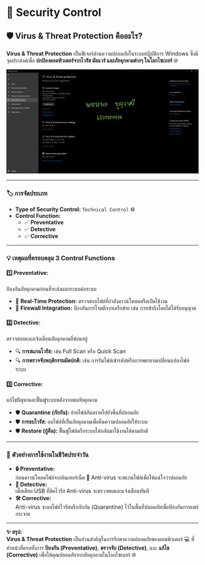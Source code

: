 # 🔐 **Security Control**  
## 🛡️ **Virus & Threat Protection คืออะไร?**  
**Virus & Threat Protection** เป็นฟีเจอร์ด้านความปลอดภัยในระบบปฏิบัติการ Windows ซึ่งมีจุดประสงค์เพื่อ **ปกป้องคอมพิวเตอร์จากไวรัส มัลแวร์ และภัยคุกคามต่างๆ ในโลกไซเบอร์** 🌐  

![Anti-Virus](Picture/SecurityControl/Anti-Virus.jpg)  

---

### 🏷️ **การจัดประเภท**  
- **Type of Security Control:** `Technical Control` ⚙️  
- **Control Function:**  
  - ✅ **Preventative**  
  - ✅ **Detective**  
  - ✅ **Corrective**  

---

### 💡 **เหตุผลที่ครอบคลุม 3 Control Functions**  

#### **1️⃣ Preventative**:  
ป้องกันภัยคุกคามก่อนที่จะส่งผลกระทบต่อระบบ  
- 🔹 **Real-Time Protection:** ตรวจสอบไฟล์ที่กำลังดาวน์โหลดหรือเปิดใช้งาน  
- 🔹 **Firewall Integration:** ป้องกันการโจมตีจากเครือข่าย เช่น การเข้าถึงโดยไม่ได้รับอนุญาต  

#### **2️⃣ Detective**:  
ตรวจสอบและแจ้งเตือนภัยคุกคามที่ซ่อนอยู่  
- 🔍 **การสแกนไวรัส:** เช่น Full Scan หรือ Quick Scan  
- 🔍 **การตรวจจับพฤติกรรมผิดปกติ:** เช่น การรันไฟล์เข้ารหัสหรือการพยายามเปลี่ยนแปลงไฟล์ระบบ  

#### **3️⃣ Corrective**:  
แก้ไขปัญหาและฟื้นฟูระบบหลังจากพบภัยคุกคาม  
- 🛡️ **Quarantine (กักกัน):** ย้ายไฟล์อันตรายไปยังพื้นที่ปลอดภัย  
- 🛡️ **การลบไวรัส:** ลบไฟล์ที่เป็นภัยคุกคามเพื่อคืนความปลอดภัยให้ระบบ  
- 🛡️ **Restore (กู้คืน):** ฟื้นฟูไฟล์หรือระบบให้กลับมาใช้งานได้ตามปกติ  

---

### 🌟 **ตัวอย่างการใช้งานในชีวิตประจำวัน**  

- **🔒 Preventative:**  
   ก่อนดาวน์โหลดไฟล์จากอินเทอร์เน็ต 🔗 Anti-virus จะสแกนไฟล์เพื่อให้แน่ใจว่าปลอดภัย  
- **🔔 Detective:**  
   เมื่อเสียบ USB ที่ติดไวรัส Anti-virus จะตรวจพบและแจ้งเตือนทันที  
- **🛠️ Corrective:**  
   Anti-virus จะลบไฟล์ไวรัสหรือกักกัน (Quarantine) ไว้ในพื้นที่ปลอดภัยเพื่อป้องกันการแพร่กระจาย  

---

**✨ สรุป:**  
**Virus & Threat Protection** เป็นส่วนสำคัญในการรักษาความปลอดภัยของคอมพิวเตอร์ 💻 ที่ทำหน้าที่ครบทั้งการ **ป้องกัน (Preventative)**, **ตรวจจับ (Detective)**, และ **แก้ไข (Corrective)** เพื่อให้คุณปลอดภัยจากภัยคุกคามในโลกไซเบอร์ 🌐  
